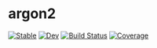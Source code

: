 # argon2

[![Stable](https://img.shields.io/badge/docs-stable-blue.svg)](https://mkschulze.github.io/argon2.jl/stable)
[![Dev](https://img.shields.io/badge/docs-dev-blue.svg)](https://mkschulze.github.io/argon2.jl/dev)
[![Build Status](https://github.com/mkschulze/argon2.jl/workflows/CI/badge.svg)](https://github.com/mkschulze/argon2.jl/actions)
[![Coverage](https://codecov.io/gh/mkschulze/argon2.jl/branch/master/graph/badge.svg)](https://codecov.io/gh/mkschulze/argon2.jl)
